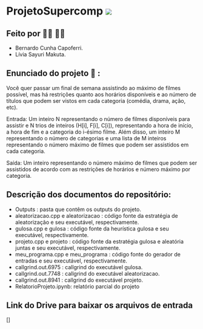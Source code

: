 # ProjetoSupercomp <img src="https://img.shields.io/static/v1?label=Projeto&message=Finalizado&color=success&style=flat-square&logo=ghost"/>

## Feito por :raising_hand_woman: :raising_hand_man:

- Bernardo Cunha Capoferri.
- Lívia Sayuri Makuta.

## Enunciado do projeto :round_pushpin: :

Você quer passar um final de semana assistindo ao máximo de filmes possível, mas há restrições quanto aos horários disponíveis e ao número de títulos que podem ser vistos em cada categoria (comédia, drama, ação, etc).

Entrada: Um inteiro N representando o número de filmes disponíveis para assistir e N trios de inteiros (H[i], F[i], C[i]), representando a hora de início, a hora de fim e a categoria do i-ésimo filme. Além disso, um inteiro M representando o número de categorias e uma lista de M inteiros representando o número máximo de filmes que podem ser assistidos em cada categoria.

Saída: Um inteiro representando o número máximo de filmes que podem ser assistidos de acordo com as restrições de horários e número máximo por categoria.

## Descrição dos documentos do repositório:

- Outputs : pasta que contêm os outputs do projeto.
- aleatorizacao.cpp e aleatorizacao : código fonte da estratégia de aleatorização e seu executável, respectivamente.
- gulosa.cpp e gulosa : código fonte da heurística gulosa e seu executável, respectivamente.
- projeto.cpp e projeto : código fonte da estratégia gulosa e aleatória juntas e seu executável, respectivamente.
- meu_programa.cpp e meu_programa : código fonte do gerador de entradas e seu executável, respectivamente.
- callgrind.out.6975 : callgrind do executável gulosa.
- callgrind.out.7748 : callgrind do executável aleatorizacao.
- callgrind.out.8941 : callgrind do executável projeto.
- RelatorioProjeto.ipynb: relatório parcial do projeto

## Link do Drive para baixar os arquivos de entrada

[]

